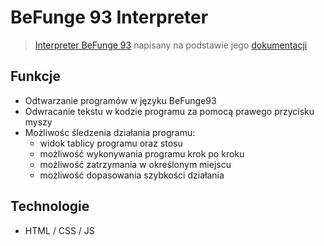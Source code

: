 # BeFunge 93 Interpreter
> [Interpreter BeFunge 93](https://pas-artur.000webhostapp.com/BeFunge93_interpreter/) napisany na podstawie jego [dokumentacji](https://github.com/catseye/Befunge-93/blob/master/doc/Befunge-93.markdown)

## Funkcje
* Odtwarzanie programów w języku BeFunge93
* Odwracanie tekstu w kodzie programu za pomocą prawego przycisku myszy
* Możliwośc śledzenia działania programu: 
  * widok tablicy programu oraz stosu
  * możliwość wykonywania programu krok po kroku
  * możliwość zatrzymania w określonym miejscu
  * możliwość dopasowania szybkości działania

## Technologie
* HTML / CSS / JS
